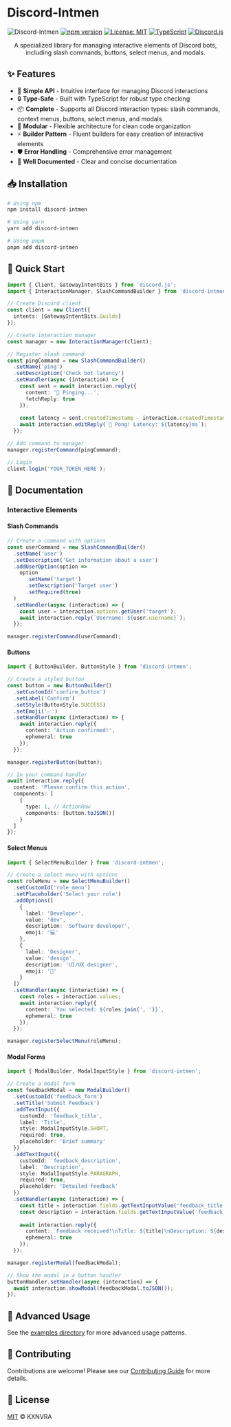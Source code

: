 # Discord-Intmen

<div align="center">

![Discord-Intmen](https://img.shields.io/badge/Discord-Intmen-5865F2?style=for-the-badge&logo=discord&logoColor=white)
[![npm version](https://img.shields.io/badge/npm-1.0.0-blue?style=flat-square)](https://www.npmjs.com/package/discord-intmen)
[![License: MIT](https://img.shields.io/badge/License-MIT-yellow.svg?style=flat-square)](https://opensource.org/licenses/MIT)
[![TypeScript](https://img.shields.io/badge/TypeScript-4.9+-blue?style=flat-square&logo=typescript)](https://www.typescriptlang.org/)
[![Discord.js](https://img.shields.io/badge/discord.js-v14-blue?style=flat-square)](https://discord.js.org)

A specialized library for managing interactive elements of Discord bots, including slash commands, buttons, select menus, and modals.

</div>

## ✨ Features

- 🚀 **Simple API** - Intuitive interface for managing Discord interactions
- 🔒 **Type-Safe** - Built with TypeScript for robust type checking
- 📦 **Complete** - Supports all Discord interaction types: slash commands, context menus, buttons, select menus, and modals
- 🧩 **Modular** - Flexible architecture for clean code organization
- ⚡ **Builder Pattern** - Fluent builders for easy creation of interactive elements
- 🛡️ **Error Handling** - Comprehensive error management
- 📘 **Well Documented** - Clear and concise documentation

## 📥 Installation

```bash
# Using npm
npm install discord-intmen

# Using yarn
yarn add discord-intmen

# Using pnpm
pnpm add discord-intmen
```

## 🚀 Quick Start

```typescript
import { Client, GatewayIntentBits } from 'discord.js';
import { InteractionManager, SlashCommandBuilder } from 'discord-intmen';

// Create Discord client
const client = new Client({ 
  intents: [GatewayIntentBits.Guilds] 
});

// Create interaction manager
const manager = new InteractionManager(client);

// Register slash command
const pingCommand = new SlashCommandBuilder()
  .setName('ping')
  .setDescription('Check bot latency')
  .setHandler(async (interaction) => {
    const sent = await interaction.reply({ 
      content: '📡 Pinging...', 
      fetchReply: true 
    });
    
    const latency = sent.createdTimestamp - interaction.createdTimestamp;
    await interaction.editReply(`📡 Pong! Latency: ${latency}ms`);
  });

// Add command to manager
manager.registerCommand(pingCommand);

// Login
client.login('YOUR_TOKEN_HERE');
```

## 📖 Documentation

### Interactive Elements

#### Slash Commands

```typescript
// Create a command with options
const userCommand = new SlashCommandBuilder()
  .setName('user')
  .setDescription('Get information about a user')
  .addUserOption(option => 
    option
      .setName('target')
      .setDescription('Target user')
      .setRequired(true)
  )
  .setHandler(async (interaction) => {
    const user = interaction.options.getUser('target');
    await interaction.reply(`Username: ${user.username}`);
  });

manager.registerCommand(userCommand);
```

#### Buttons

```typescript
import { ButtonBuilder, ButtonStyle } from 'discord-intmen';

// Create a styled button
const button = new ButtonBuilder()
  .setCustomId('confirm_button')
  .setLabel('Confirm')
  .setStyle(ButtonStyle.SUCCESS)
  .setEmoji('✅')
  .setHandler(async (interaction) => {
    await interaction.reply({ 
      content: 'Action confirmed!', 
      ephemeral: true 
    });
  });

manager.registerButton(button);

// In your command handler
await interaction.reply({
  content: 'Please confirm this action',
  components: [
    {
      type: 1, // ActionRow
      components: [button.toJSON()]
    }
  ]
});
```

#### Select Menus

```typescript
import { SelectMenuBuilder } from 'discord-intmen';

// Create a select menu with options
const roleMenu = new SelectMenuBuilder()
  .setCustomId('role_menu')
  .setPlaceholder('Select your role')
  .addOptions([
    { 
      label: 'Developer', 
      value: 'dev', 
      description: 'Software developer', 
      emoji: '💻' 
    },
    { 
      label: 'Designer', 
      value: 'design', 
      description: 'UI/UX designer',
      emoji: '🎨' 
    }
  ])
  .setHandler(async (interaction) => {
    const roles = interaction.values;
    await interaction.reply({
      content: `You selected: ${roles.join(', ')}`,
      ephemeral: true
    });
  });

manager.registerSelectMenu(roleMenu);
```

#### Modal Forms

```typescript
import { ModalBuilder, ModalInputStyle } from 'discord-intmen';

// Create a modal form
const feedbackModal = new ModalBuilder()
  .setCustomId('feedback_form')
  .setTitle('Submit Feedback')
  .addTextInput({
    customId: 'feedback_title',
    label: 'Title',
    style: ModalInputStyle.SHORT,
    required: true,
    placeholder: 'Brief summary'
  })
  .addTextInput({
    customId: 'feedback_description',
    label: 'Description',
    style: ModalInputStyle.PARAGRAPH,
    required: true,
    placeholder: 'Detailed feedback'
  })
  .setHandler(async (interaction) => {
    const title = interaction.fields.getTextInputValue('feedback_title');
    const description = interaction.fields.getTextInputValue('feedback_description');
    
    await interaction.reply({
      content: `Feedback received!\nTitle: ${title}\nDescription: ${description}`,
      ephemeral: true
    });
  });

manager.registerModal(feedbackModal);

// Show the modal in a button handler
buttonHandler.setHandler(async (interaction) => {
  await interaction.showModal(feedbackModal.toJSON());
});
```

## 🧰 Advanced Usage

See the [examples directory](https://github.com/KXNVRA-dot/Intmen-lib/tree/master/examples) for more advanced usage patterns.

## 🤝 Contributing

Contributions are welcome! Please see our [Contributing Guide](CONTRIBUTING.md) for more details.

## 📄 License

[MIT](LICENSE) © KXNVRA 